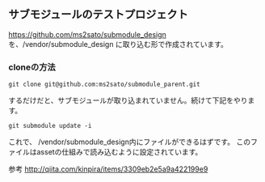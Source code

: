 ## サブモジュールのテストプロジェクト

https://github.com/ms2sato/submodule_design
を、/vendor/submodule_design に取り込む形で作成されています。

### cloneの方法

```
git clone git@github.com:ms2sato/submodule_parent.git
```

するだけだと、サブモジュールが取り込まれていません。続けて下記をやります。

```
git submodule update -i
```

これで、 /vendor/submodule_design内にファイルができるはずです。
このファイルはassetの仕組みで読み込むように設定されています。

参考
http://qiita.com/kinpira/items/3309eb2e5a9a422199e9
